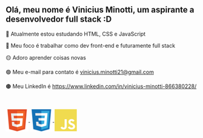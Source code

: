 ## Olá, meu nome é Vinicius Minotti, um aspirante a desenvolvedor full stack :D


🔴 Atualmente estou estudando HTML, CSS e JavaScript

🔵 Meu foco é trabalhar como dev front-end e futuramente full stack

🟡 Adoro aprender coisas novas

🟢 Meu e-mail para contato é vinicius.minotti21@gmail.com

🟤 Meu LinkedIn é https://www.linkedin.com/in/vinicius-minotti-866380228/


  
##
  
<div style="display: inline_block"><br>
  <a href="https://github.com/minotti21">
  <img align="center" alt="HTML" height="60" width="60" src="https://raw.githubusercontent.com/devicons/devicon/master/icons/html5/html5-original.svg">
  <img align="center" alt="CSS" height="60" width="60" src="https://raw.githubusercontent.com/devicons/devicon/master/icons/css3/css3-original.svg">
  <img align="center" alt="Js" height="60" width="60" src="https://raw.githubusercontent.com/devicons/devicon/master/icons/javascript/javascript-plain.svg">
</div>



